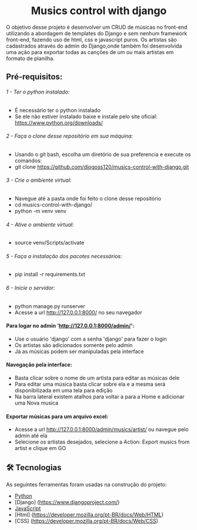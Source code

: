 <h1 align="center">Musics control with django</h1>

<p>
O objetivo desse projeto é desenvolver um CRUD de músicas no front-end utilizando a abordagem de
templates do Django e sem nenhum framework front-end, fazendo uso de html, css e javascript puros.
Os artistas são cadastrados através do admin do Django,onde também foi desenvolvida 
uma ação para exportar todas as canções de um ou mais artistas em formato de planilha.
</p>

## Pré-requisitos:

###### 1 - Ter o python instalado:
- É necessário ter o python instalado
- Se ele não estiver instalado baixe e instale pelo site oficial: https://www.python.org/downloads/

###### 2 - Faça o clone desse repositório em sua máquina:
- Usando o git bash, escolha um diretório de sua preferencia e execute os comandos:
- git clone https://github.com/diogoss120/musics-control-with-django.git

###### 3 - Crie o ambiente virtual:
- Navegue até a pasta onde foi feito o clone desse repositório
- cd musics-control-with-django/
- python -m venv venv

###### 4 - Ative o ambiente virtual: 
- source venv/Scripts/activate

###### 5 - Faça a instalação dos pacotes necessários: 
- pip install -r requirements.txt

###### 6 - Inicie o servidor: 
- python manage.py runserver
- Acesse a url http://127.0.0.1:8000/ no seu navegador

#### Para logar no admin 'http://127.0.0.1:8000/admin/':
- Use o usuário 'django' com a senha 'django' para fazer o login
- Os artistas são adicionados somente pelo admin
- Já as músicas podem ser manipuladas pela interface

#### Navegação pela interface:
- Basta clicar sobre o nome de um artista para editar as músicas dele
- Para editar uma música basta clicar sobre ela e a mesma será disponibilizada em uma tela para edição
- Na barra lateral existem atalhos para voltar a para a Home e adicionar uma Nova musica

#### Exportar músicas para um arquivo excel:
- Acesse a url http://127.0.0.1:8000/admin/musics/artist/ ou navegue pelo admin até ela
- Selecione os artistas desejados, selecione a Action: Export musics from artist e clique em GO


## 🛠 Tecnologias

As seguintes ferramentas foram usadas na construção do projeto:

- [Python](https://www.python.org/)
- [Django] (https://www.djangoproject.com/)
- [JavaScript](https://www.javascript.com/)
- [Html] (https://developer.mozilla.org/pt-BR/docs/Web/HTML)
- [CSS] (https://developer.mozilla.org/pt-BR/docs/Web/CSS)